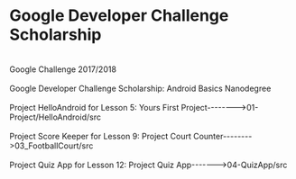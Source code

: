 # Google Developer Challenge Scholarship
<br> Google Challenge 2017/2018  </br>
<br> Google Developer Challenge Scholarship: Android Basics Nanodegree </br>
<br> Project HelloAndroid for Lesson 5: Yours First Project-------->01-Project/HelloAndroid/src </br>
<br> Project Score Keeper for Lesson 9: Project Court Counter-------->03_FootballCourt/src	</br>
<br> Project Quiz App for Lesson 12: Project Quiz App------->04-QuizApp/src </br>

